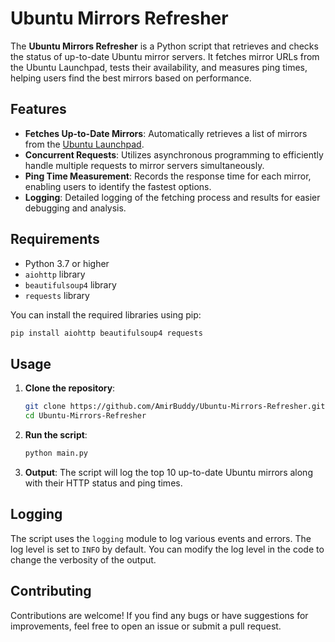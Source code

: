 # Ubuntu Mirrors Refresher

The **Ubuntu Mirrors Refresher** is a Python script that retrieves and checks the status of up-to-date Ubuntu mirror servers. It fetches mirror URLs from the Ubuntu Launchpad, tests their availability, and measures ping times, helping users find the best mirrors based on performance.

## Features

- **Fetches Up-to-Date Mirrors**: Automatically retrieves a list of mirrors from the [Ubuntu Launchpad](https://launchpad.net/ubuntu/+archivemirrors).
- **Concurrent Requests**: Utilizes asynchronous programming to efficiently handle multiple requests to mirror servers simultaneously.
- **Ping Time Measurement**: Records the response time for each mirror, enabling users to identify the fastest options.
- **Logging**: Detailed logging of the fetching process and results for easier debugging and analysis.

## Requirements

- Python 3.7 or higher
- `aiohttp` library
- `beautifulsoup4` library
- `requests` library

You can install the required libraries using pip:

```bash
pip install aiohttp beautifulsoup4 requests
```

## Usage

1. **Clone the repository**:

   ```bash
   git clone https://github.com/AmirBuddy/Ubuntu-Mirrors-Refresher.git
   cd Ubuntu-Mirrors-Refresher
   ```

2. **Run the script**:

   ```bash
   python main.py
   ```

3. **Output**: The script will log the top 10 up-to-date Ubuntu mirrors along with their HTTP status and ping times.

## Logging

The script uses the `logging` module to log various events and errors. The log level is set to `INFO` by default. You can modify the log level in the code to change the verbosity of the output.

## Contributing

Contributions are welcome! If you find any bugs or have suggestions for improvements, feel free to open an issue or submit a pull request.
